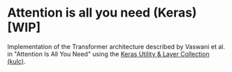 # Attention is all you need (Keras) [WIP]
Implementation of the Transformer architecture described by Vaswani et al. in "Attention Is All You Need" using the [Keras Utility & Layer Collection (kulc)](https://github.com/FlashTek/keras-layer-collection).

